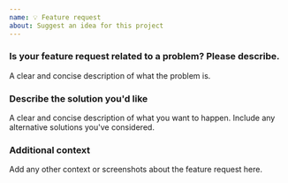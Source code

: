 ```yaml
---
name: 💡 Feature request
about: Suggest an idea for this project
---
```


### Is your feature request related to a problem? Please describe.
A clear and concise description of what the problem is.

### Describe the solution you'd like
A clear and concise description of what you want to happen. Include any alternative solutions you've considered.

### Additional context
Add any other context or screenshots about the feature request here.